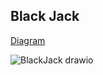 ## Black Jack
[Diagram](https://viewer.diagrams.net/?tags=%7B%7D&highlight=0000ff&edit=_blank&layers=1&nav=1&title=BlackJack#R7V1rd9o8Ev41nLYf2oMNGPhIgCbpJiEvpNu3%2ByVHsQV4Y1te29z2169GkvEFG0zjC8n69AKWZGs0l0ej0cg0WkNze%2B0ge3lPNGw05Ka2bbRGDVmWWopCP6Bkx0u67S4vWDi6JhoFBTP9v1gUNkXpStewG2noEWJ4uh0tVIllYdWLlCHHIZtoszkxor3aaIEPCmYqMg5Lf%2Bmat%2BSlPbkblN9gfbH0e5aUPq8xkd9YjMRdIo1sQkWtcaM1dAjx%2BDdzO8QGMM%2FnC7%2Fve0rtnjAHW16WG2Z%2F3U3XP%2F56mAwdF%2F1rcf9692P3VTxljYyVGHBDVgz6vCtNXwPR3k5wQvnPCii9UolBnEZrQCudxctnWaJ3DOlF%2BMsX2o5%2Be0Hq68IhK0v7Grur1eRtg09xy5xY3tc5MnVjx1vTjpFp00rR%2FcghdEByc4Ysl37cE4vEm%2FBHxktN2tK1kYqTmwfVAR0bIVigwyKOiYxQpctUFaok2d7yCkO38Ndl6C5JEVXKvjNlIT4Zl18Mor5CHY7XUGKsUwJoyC0F9fudTkof39nf5girr2CC2EO6AVxzsIr1NQY%2Bzh1iBk0Gj7f0%2F88PeMPaszLVwchjbQkQhNfY2YFhIhN%2F2Q%2FDiZNPe%2BYj%2BKNR9VVNnePEUXGq8uhEa8OfZNa1vu%2FVL4ee2ljtvzQTexqVMhxQ8WIklUX%2FZh7ydBXAykA77IRUkT0F7BlM0NKZvllUsUAJn5Y66CqybcB89IrhylsSF0d0WSjwymUP1i175VWhlnxo7q01JyVoZymq%2BciGdAscLX5IHfp3VLGeUh%2FCw1sPkG4OSIfUZaC07EEjB22gNxU5msu11lWJg6tTuKFPczk614VpDoRV9PBe8e6j2JG1Ml8AnAo3oVGpwFCa5oHaVQ0N13RS%2BuSyhyFvxeYlwAlkMVeI%2BlLQkaebwiVkM9eCT2RkDcIHqFBXDnPWQxOhP%2Ffd6S5wkjumjHioEdc%2BGxgqIebUu6%2B6bTOnTOBABQjks%2BJjWOmMjaY8OL0qSmJZ1PkGWZrBFHCzZKor3Cd39WLqHne0cJLDVhDNGtUyhBJpJhbzQGaMspKU7XPhtgO%2B7gPFhw9jPq7n6NaihEkO5rkvuY2oo1AhKSmMG8URuISZrmg5rVn45P2uN48ghYu9nzrAOC5%2BgCXBhFviaApXPfChyhJQjRAXjhDF%2BT%2FHEeIBexvivH4smLDwpswBFa6CISGVsMCoseL%2FFiuyrJV%2BRVZIG91d8kg0of%2BtdbZTgho8JMjX8pqDoJBYsIIS4Wm%2BnGLbK6WjHtAzZNSVA3e1PV24PVUbSjtmT0vYnvetRQsF279VYDdATG03td28A7uBcLCwGBaF8TeoqqN2YLhAmOfoiwV2WKQ6Gmrkm7srj5iwOYwMY9cIh7VF40MkoB94q2KsBVFKDzkLDGF1sRfXlKUq8AKIfxQB0xoxasSoHDGm2GVmwa1EbEcFm9wvYHEOBPYtDhrhmD9Yl27NIevJ0yHxp4BhsPwxWaSA7b9IXZEMFh%2BXA8O5ZqPIp%2Bv01LVi7Q067ylitB3F77ud1nf%2B9nfu8HMbdrcnumpKvrSV5D5zMtCzRzo80SktTk%2Fao5Usb9IvlSPkyZul7uEZzzIcbRwEIl16pkGvJPoVuTZPYZ3rWzoJ0gJDX1j02sDz4Hlr7FADTk0Clfappeb2GhMTeyxdT9zQEsmoIhtXEZebILW13RNly1Ba674QiXTaxf7JQcYp%2FSKSTs9IQJVTE1BTpXssNzMuzycCftEdXrO0ZA4ezVObvDGpsbZsh4u84iFXrZEFy3tKi24YsaKQQIFSkdIst%2F1r8WCoB1GC7zMQcjZ1TYPKveBVKlbIPcpD9HHZy4eyl5pJsi9K9O069zgx9ziPLGK8tYnjhXD77X6gt7PTZ95z%2B3lzdlGTPZwnpB1xTbJD9SEnEwZh0pWGbvFRNEP%2F2k0%2FBfyFOJqfLSgAgVmppoGPxW88Q5pV0VBb4HkWmKPXPuRL932q8z4HR10SWhLKeRaL49MZ5Mm6ftQ8aiX8sEp47HAFBFqG4dhRXKMiG4BvB%2Ftj8dV4SnitxbUW5welrCC26WDWOFprYK4aON6qxkrDQaw6iHBTWbrf6Octj3OHUsZhEJDrymPkNnFd%2FcXYq6uI9ROLRcz5LrN6epuq1t1adzP5AACHVDy1F1Dr8bvW48jBvIIV%2BMQRr7co79HKWqvefNwejpZlwZCk6NKFBpBqrThPKxLEmBES1E5PUZMhwY%2FA5hQwvYDAbLYTcoeB2VTQe4%2Fz%2BCXQUNt3WfZ9xL1YnD7NkrOTkeX8zGlP4z0aXa3wF6Dw4vS6eCtI6nqtVM86g2bX%2Bl7r%2B5%2BtH3mk7jH6foVK1T1zLKRW%2Blrp%2F%2FAkYYaTdznrfKbTfgUgfW0RH8UighjOYZjmsCSNrW8ywf1ynw%2FMenHt8w3zAhb5WRYZ%2FhL%2FzFgJ7kvdXmKnnx7vBr%2FH0%2Bfbh8efT8%2F3k9H4U2rnx8w9UgTm2OgO8yX0enA%2Ffh4NZjdXk8F0dKlUjm5nwNFnwdbJ49Pt5GF2qdTeTO5Gz5Pp8%2Bwft48XLfzBz6fJ%2FeDpdji4u%2FvNyZ08PI%2Bmg1%2BXSjFT18k%2Fx9NLJfBpPLx5AIY%2Bj6fTSTqZx%2FD8TIcgu5sQywNn0yjk5Y8AOk%2Fl8ueeut%2FxE7HTc%2Fc7fop3Obn7nQMWYW2B%2FQR3Oh0uyYJYyBgHpVdRJgZt7gixBev%2BjT1vJ9Lm4YBglLF4q3t%2Fw%2B3fOuLqd6hmtBVPZhc7ccHpBOKO856OhawcFZ9OWhdHDk%2B0O5Slgw3k6esoHbkLpl%2FsoYprB1krA7FEKr4bkP6Sjo95lqIrRW2x8rMUUr8SW7Qo7X%2F7FgcXvwPLhMvAHNnV%2BfZ40s6kFEFlNjRx6yPR2Zs5fY3oRQXca8Ukx4FC3BUT3p6MNxyLalaJrf73kDRTsbV4HTiJyb4xnlYWuUpU9slMgOWlfLBs9QsGth12UxJcl%2FDNqS6LdNplyQEXlZjVNBNwUU7ARaUwXEz%2FgYuAbfsQbzP%2BsvMLYq3cbkd4203ibbtM3u7t84PNOafxRs6KN60q8UaW6zmkAJlW6tnLrVqmBci0U6lfIGeYo64MxH4d5QeKnPa74Amq16t6gpJaGRg7gfXwNeFvQDnYg7og%2FsbjP93%2BIX%2FlpEVncfxNP8Gf5Fw9rRzrfbC2etWV2zXOZ8f5TlacVyrF%2BU4GcxGvKJmsI1kgF2wr%2FW7VtiIpZ8EQ%2FPYF%2FRjMPXYUNPZCqQvidE%2FKwOl%2BqZzuHnB6ipEKcbMhMW1i0ZG5B3z7IDHfthz1bxQpYf6VEsRRWNBXTgKUVKXNsGmVIA0Nucu9zufAxVaUiZ0EJ6afpNN%2FsotFL4OfV%2BWR2eBHalvj%2FwE%3D)

![BlackJack drawio](https://user-images.githubusercontent.com/13695694/229369641-6450269d-f246-41ce-b49a-b353f430b135.png)
